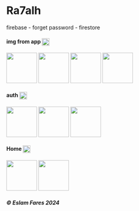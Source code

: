 # Ra7alh

firebase - forget password - firestore

<h4>img from app <img align="center" height="20" src="https://media.istockphoto.com/id/1177118488/vector/touch-smartphone-icon-with-hand-for-your-projects.jpg?s=612x612&w=0&k=20&c=txLl828viaMRnrxFZJf-8cj9WyEqRKU2HyEJxOHBucg="></h4>

<p float="left">
  <img src="https://i.ibb.co/FVyvGD3/1.png" width="80" />
  <img src="https://i.ibb.co/z8YzygL/2.png" width="80" />
  <img src="https://i.ibb.co/xXCvvVQ/3.png" width="80" />
  <img src="https://i.ibb.co/wMXvyzD/4.png" width="80" />

</p>

<h4>auth <img align="center" height="20" src="https://static-00.iconduck.com/assets.00/authentication-illustration-1824x2048-zi4lhvn8.png"></h4>

<p float="left">
  <img src="https://i.ibb.co/h8NYQ36/5.png" width="80" />
  <img src="https://i.ibb.co/sbYRsnm/6.png" width="80" />
  <img src="https://i.ibb.co/z4rmj7M/9.png" width="80" />
</p>

<h4>Home <img align="center" height="20" src="https://cdn3.iconfinder.com/data/icons/web-and-mobile-colored-icons-vol-1/128/16-512.png"></h4>

<p float="left">
  <img src="https://i.ibb.co/r7xqyG6/8.png" width="80" />
  <img src="https://i.ibb.co/bHV2Yj9/7.png" width="80" />
</p>
<h5> ©️ Eslam Fares 2024</h5>